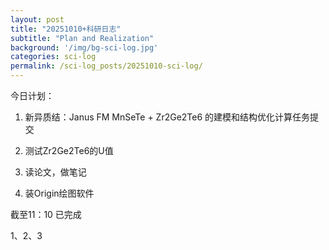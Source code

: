 ```yaml
---
layout: post
title: "20251010+科研日志"
subtitle: "Plan and Realization"
background: '/img/bg-sci-log.jpg'
categories: sci-log
permalink: /sci-log_posts/20251010-sci-log/
---
```


今日计划：

1. 新异质结：Janus FM MnSeTe + Zr2Ge2Te6 的建模和结构优化计算任务提交

2. 测试Zr2Ge2Te6的U值

3. 读论文，做笔记

4. 装Origin绘图软件


截至11：10 已完成

1、2、3